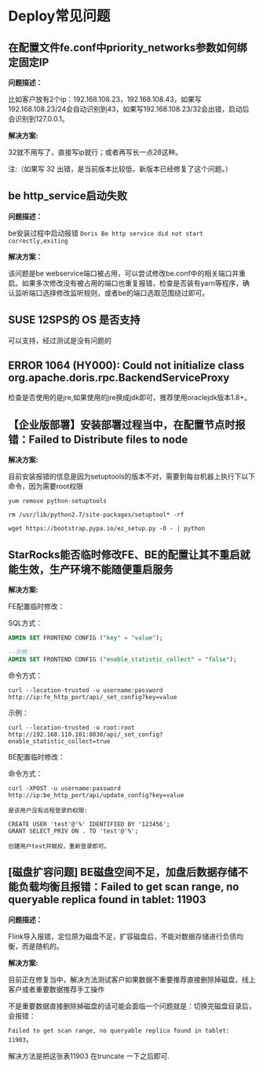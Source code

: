# Deploy常见问题

## 在配置文件fe.conf中priority_networks参数如何绑定固定IP

**问题描述：**

比如客户放有2个ip：192.168.108.23，192.168.108.43，如果写192.168.108.23/24会自动识别到43，如果写192.168.108.23/32会出错，启动后会识别到127.0.0.1。

**解决方案:**

32就不用写了，直接写ip就行；或者再写长一点28这种。

注:（如果写 32 出错，是当前版本比较低，新版本已经修复了这个问题。）

## be http_service启动失败

**问题描述：**

be安装过程中启动报错 `Doris Be http service did not start correctly,exiting`

**解决方案：**

该问题是be webservice端口被占用，可以尝试修改be.conf中的相关端口并重启。如果多次修改没有被占用的端口也重复报错，检查是否装有yarn等程序，确认监听端口选择修改监听规则，或者be的端口选取范围绕过即可。

## SUSE 12SPS的 OS 是否支持

可以支持，经过测试是没有问题的

## ERROR 1064 (HY000): Could not initialize class org.apache.doris.rpc.BackendServiceProxy

检查是否使用的是jre,如果使用的jre换成jdk即可，推荐使用oraclejdk版本1.8+。

## 【企业版部署】安装部署过程当中，在配置节点时报错：Failed to Distribute files to node

**解决方案:**

目前安装报错的信息是因为setuptools的版本不对，需要到每台机器上执行下以下命令，因为需要root权限

```palin text
yum remove python-setuptools

rm /usr/lib/python2.7/site-packages/setuptool* -rf

wget https://bootstrap.pypa.io/ez_setup.py -O - | python
```

## StarRocks能否临时修改FE、BE的配置让其不重启就能生效，生产环境不能随便重启服务

**解决方案:**

FE配置临时修改：

SQL方式：

```sql
ADMIN SET FRONTEND CONFIG ("key" = "value");
```

```sql
--示例：
ADMIN SET FRONTEND CONFIG ("enable_statistic_collect" = "false");
```

命令方式：

```plain text
curl --location-trusted -u username:password http://ip:fe_http_port/api/_set_config?key=value
```

示例：

```plain text
curl --location-trusted -u root:root  http://192.168.110.101:8030/api/_set_config?enable_statistic_collect=true
```

BE配置临时修改：

命令方式：

```plain text
curl -XPOST -u username:password http://ip:be_http_port/api/update_config?key=value

是该用户没有远程登录的权限:

CREATE USER 'test'@'%' IDENTIFIED BY '123456';
GRANT SELECT_PRIV ON . TO 'test'@'%';

创建用户test并赋权，重新登录即可。
```

## [磁盘扩容问题] BE磁盘空间不足，加盘后数据存储不能负载均衡且报错：Failed to get scan range, no queryable replica found in tablet: 11903

**问题描述：**

Flink导入报错，定位原为磁盘不足，扩容磁盘后，不能对数据存储进行负债均衡，而是随机的。

**解决方案:**

目前正在修复当中，解决方法测试客户如果数据不重要推荐直接删除掉磁盘，线上客户或者重要数据推荐手工操作

 不是重要数据直接删除掉磁盘的话可能会面临一个问题就是：切换完磁盘目录后，会报错：

 `Failed to get scan range, no queryable replica found in tablet: 11903`，

 解决方法是把这张表11903 在truncate 一下之后即可.
